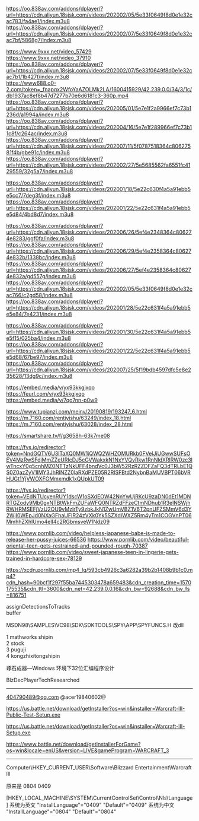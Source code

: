 
https://oo.838av.com/addons/dplayer/?url=https://cdn.aliyun.18sjsk.com/videos/202002/05/5e33f0649f8d0e1e32cac783/fa4ae1/index.m3u8  
https://oo.838av.com/addons/dplayer/?url=https://cdn.aliyun.18sjsk.com/videos/202002/07/5e33f0649f8d0e1e32cac7bf/5868g7/index.m3u8
   
https://www.9xxx.net/video_57429   
https://www.9xxx.net/video_37910   
https://oo.838av.com/addons/dplayer/?url=https://cdn.aliyun.18sjsk.com/videos/202002/07/5e33f0649f8d0e1e32cac7b1/1b427f/index.m3u8  
https://www688.o0-2.com/token=_fnapqx2WfoYaAZOLMk2LA/1600415929/42.239.0.0/34/3/1c/db1937ac8ef8b47d7277b70e6d6181c3-360p.mp4  
https://oo.838av.com/addons/dplayer/?url=https://cdn.aliyun.18sjsk.com/videos/202005/01/5e7e1f2a9966ef7c73b1236d/a1994a/index.m3u8   
https://oo.838av.com/addons/dplayer/?url=https://cdn.aliyun.18sjsk.com/videos/202004/16/5e7e1f289966ef7c73b11c8f/c264ac/index.m3u8   
https://oo.838av.com/addons/dplayer/?url=https://cdn.aliyun.18sjsk.com/videos/202007/11/5f0787518364c80627581f4b/gbe91c/index.m3u8  
https://oo.838av.com/addons/dplayer/?url=https://cdn.aliyun.18sjsk.com/videos/202002/27/5e5685562fa6551fc4129559/32g5a7/index.m3u8



https://oo.838av.com/addons/dplayer/?url=https://cdn.aliyun.18sjsk.com/videos/202001/18/5e22c630f4a5a91ebb5e5cc7/7deg3f/index.m3u8    
https://oo.838av.com/addons/dplayer/?url=https://cdn.aliyun.18sjsk.com/videos/202001/22/5e22c631f4a5a91ebb5e5d84/4bd8d7/index.m3u8  

https://oo.838av.com/addons/dplayer/?url=https://cdn.aliyun.18sjsk.com/videos/202006/26/5ef4e2348364c806274e8283/ggf0fa/index.m3u8   
https://oo.838av.com/addons/dplayer/?url=https://cdn.aliyun.18sjsk.com/videos/202006/29/5ef4e2358364c806274e832b/1338bc/index.m3u8   
https://oo.838av.com/addons/dplayer/?url=https://cdn.aliyun.18sjsk.com/videos/202006/27/5ef4e2358364c806274e832a/gd557g/index.m3u8   
https://oo.838av.com/addons/dplayer/?url=https://cdn.aliyun.18sjsk.com/videos/202002/05/5e33f0649f8d0e1e32cac766/c2gd58/index.m3u8   
https://oo.838av.com/addons/dplayer/?url=https://cdn.aliyun.18sjsk.com/videos/202001/28/5e22c631f4a5a91ebb5e5e84/7e4231/index.m3u8   

https://oo.838av.com/addons/dplayer/?url=https://cdn.aliyun.18sjsk.com/videos/202001/30/5e22c631f4a5a91ebb5e5f15/025ba4/index.m3u8   
https://oo.838av.com/addons/dplayer/?url=https://cdn.aliyun.18sjsk.com/videos/202001/22/5e22c631f4a5a91ebb5e5d68/67be97/index.m3u8   
https://oo.838av.com/addons/dplayer/?url=https://cdn.aliyun.18sjsk.com/videos/202007/25/5f19bdb4597dfc5e8e235628/13dg9c/index.m3u8


https://embed.media/v/yx93kkgjxqo   
https://feurl.com/v/yx93kkgjxqo   
https://embed.media/v/7qo7nn-p0w9

https://www.tupianzj.com/meinv/20190819/193247_6.html
https://m.7160.com/rentiyishu/63249/index_18.html
https://m.7160.com/rentiyishu/63028/index_28.html


https://smartshare.tv/f/g3658h-63k7me08

https://fvs.io/redirector?token=NndGQTV6U3lTaXQ0MW1jQWQ2WHZOMURkb0FVelJiUGwwSUFsOEV4MzRwSFdjMmZZeURIcDJ5cGVWakxkN1NxYVQvRkw1RnNldXRlRW0zc3IwTncxY0g5cnhMZ0NTTzNkUFF4bndVc0J3bW52RzRZZDFZaFQ3dTRLbE1QS0Z0azZyV1lMY3JhRlNZZ0laRXdPZE05R2RlSFBtd2NybnBaMUVBPT06bVRHUGt1YjVWOXFGMmxmdk1xQUpkUT09

https://fvs.io/redirector?token=VEdNTUcyenRUY1dscW1oSXdEOW42NnYwUjRKcU9zaDN0dEt1MDNRTGZody9Mb0gxNTBtWkFmZUFaWFQ0NTRZdFFzeCtmNDhub1R3elNSWjhRWHRMSEFjVzU2OU9vMzlrTy9zbkJkN1ZwUmVBZ1V6T2pnUFZSMmV6d3Y2WjI0WEpJd0NXaGFhaUFIR24zVXk0Yk5SZXdIWXZ5Rm4yTm1COGVnPT06MmhhZXhlUmo4elI4c2RGbmsveW1Ndz09

https://www.pornlib.com/video/helpless-japanese-babe-is-made-to-release-her-pussy-juices-66536
https://www.pornlib.com/video/beautiful-oriental-teen-gets-restrained-and-pounded-rough-70387
https://www.pornlib.com/video/sweet-japanese-teen-in-lingerie-gets-trained-in-hardcore-sex-78129


https://xcdn.pornlib.com/mp4_lq/593cb4926c3a6282a39b2b1408b9b1c0.mp4?cdn_hash=90bcf1f297f55ba7445303478a659483&cdn_creation_time=1570175535&cdn_ttl=3600&cdn_net=42.239.0.0.16&cdn_bw=92688&cdn_bw_fs=816751

assignDetectionsToTracks   
buffer


MSDN98\SAMPLES\VC98\SDK\SDKTOOLS\SPY\APP\SPYFUNCS.H 
改dll


   1  mathworks shipin  
   2  stock   
   3  puguji  
   4  kongzhixitongshipin  


琢石成器—Windows 环境下32位汇编程序设计

BlzDecPlayerTechResearched

-----------------------------------------
404790489@qq.com
@acer19840602@

https://us.battle.net/download/getInstaller?os=win&installer=Warcraft-III-Public-Test-Setup.exe

https://us.battle.net/download/getInstaller?os=win&installer=Warcraft-III-Setup.exe

https://www.battle.net/download/getInstallerForGame?os=win&locale=enUS&version=LIVE&gameProgram=WARCRAFT_3

-----------------------------------------


Computer\HKEY_CURRENT_USER\Software\Blizzard Entertainment\Warcraft III

原来是 0804
0409

[HKEY_LOCAL_MACHINE\SYSTEM\CurrentControlSet\Control\Nls\Language]
系统为英文
"InstallLanguage"="0409"
"Default"="0409"
系统为中文
"InstallLanguage"="0804"
"Default"="0804"
